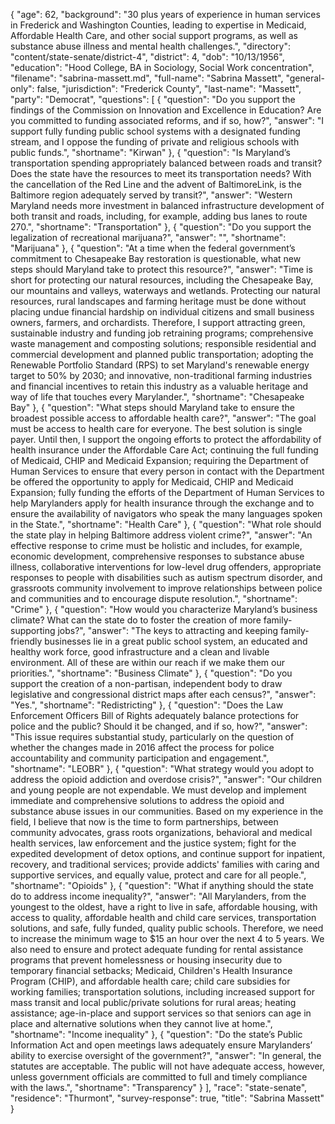 {
  "age": 62,
  "background": "30 plus years of experience in human services in Frederick and Washington Counties, leading to expertise in Medicaid, Affordable Health Care, and other social support programs, as well as substance abuse illness and mental health challenges.",
  "directory": "content/state-senate/district-4",
  "district": 4,
  "dob": "10/13/1956",
  "education": "Hood College, BA in Sociology, Social Work concentration",
  "filename": "sabrina-massett.md",
  "full-name": "Sabrina Massett",
  "general-only": false,
  "jurisdiction": "Frederick County",
  "last-name": "Massett",
  "party": "Democrat",
  "questions": [
    {
      "question": "Do you support the findings of the Commission on Innovation and Excellence in Education? Are you committed to funding associated reforms, and if so, how?",
      "answer": "I support fully funding public school systems with a designated funding stream, and I oppose the funding of private and religious schools with public funds.",
      "shortname": "Kirwan"
    },
    {
      "question": "Is Maryland’s transportation spending appropriately balanced between roads and transit? Does the state have the resources to meet its transportation needs? With the cancellation of the Red Line and the advent of BaltimoreLink, is the Baltimore region adequately served by transit?",
      "answer": "Western Maryland needs more investment in balanced infrastructure development of both transit and roads, including, for example, adding bus lanes to route 270.",
      "shortname": "Transportation"
    },
    {
      "question": "Do you support the legalization of recreational marijuana?",
      "answer": "",
      "shortname": "Marijuana"
    },
    {
      "question": "At a time when the federal government’s commitment to Chesapeake Bay restoration is questionable, what new steps should Maryland take to protect this resource?",
      "answer": "Time is short for protecting our natural resources, including the Chesapeake Bay, our mountains and valleys, waterways and wetlands.  Protecting our natural resources, rural landscapes and farming heritage must be done without placing undue financial hardship on individual citizens and small business owners, farmers, and orchardists.  Therefore, I support attracting green, sustainable industry and funding job retraining programs; comprehensive waste management and composting solutions; responsible residential and commercial development and planned public transportation; adopting the Renewable Portfolio Standard (RPS) to set Maryland's renewable energy target to 50% by 2030; and innovative, non-traditional farming industries and financial incentives to retain this industry as a valuable heritage and way of life that touches every Marylander.",
      "shortname": "Chesapeake Bay"
    },
    {
      "question": "What steps should Maryland take to ensure the broadest possible access to affordable health care?",
      "answer": "The goal must be access to health care for everyone.  The best solution is single payer.  Until then, I support the ongoing efforts to protect the affordability of health insurance under the Affordable Care Act; continuing the full funding of Medicaid, CHIP and Medicaid Expansion; requiring the Department of Human Services to ensure that every person in contact with the Department be offered the opportunity to apply for Medicaid, CHIP and Medicaid Expansion; fully funding the efforts of the Department of Human Services to help Marylanders apply for health insurance through the exchange and to ensure the availability of navigators who speak the many languages spoken in the State.",
      "shortname": "Health Care"
    },
    {
      "question": "What role should the state play in helping Baltimore address violent crime?",
      "answer": "An effective response to crime must be holistic and includes, for example, economic development, comprehensive responses to substance abuse illness, collaborative interventions for low-level drug offenders, appropriate responses to people with disabilities such as autism spectrum disorder, and grassroots community involvement to improve relationships between police and communities and to encourage dispute resolution.",
      "shortname": "Crime"
    },
    {
      "question": "How would you characterize Maryland’s business climate? What can the state do to foster the creation of more family-supporting jobs?",
      "answer": "The keys to attracting and keeping family-friendly businesses lie in a great public school system, an educated and healthy work force, good infrastructure and a clean and livable environment.  All of these are within our reach if we make them our priorities.",
      "shortname": "Business Climate"
    },
    {
      "question": "Do you support the creation of a non-partisan, independent body to draw legislative and congressional district maps after each census?",
      "answer": "Yes.",
      "shortname": "Redistricting"
    },
    {
      "question": "Does the Law Enforcement Officers Bill of Rights adequately balance protections for police and the public? Should it be changed, and if so, how?",
      "answer": "This issue requires substantial study, particularly on the question of whether the changes made in 2016 affect the process for police accountability and community participation and engagement.",
      "shortname": "LEOBR"
    },
    {
      "question": "What strategy would you adopt to address the opioid addiction and overdose crisis?",
      "answer": "Our children and young people are not expendable.  We must develop and implement immediate and comprehensive solutions to address the opioid and substance abuse issues in our communities.  Based on my experience in the field, I believe that now is the time to form partnerships, between community advocates, grass roots organizations, behavioral and medical health services, law enforcement and the justice system; fight for the expedited development of detox options, and continue support for inpatient, recovery, and traditional services; provide addicts' families with caring and supportive services, and equally value, protect and care for all people.",
      "shortname": "Opioids"
    },
    {
      "question": "What if anything should the state do to address income inequality?",
      "answer": "All Marylanders, from the youngest to the oldest, have a right to live in safe, affordable housing, with access to quality, affordable health and child care services, transportation solutions, and safe, fully funded, quality public schools.  Therefore, we need to increase the minimum wage to $15 an hour over the next 4 to 5 years.  We also need to ensure and protect adequate funding for rental assistance programs that prevent homelessness or housing insecurity due to temporary financial setbacks; Medicaid, Children's Health Insurance Program (CHIP), and affordable health care; child care subsidies for working families; transportation solutions, including increased support for mass transit and local public/private solutions for rural areas; heating assistance; age-in-place and support services so that seniors can age in place and alternative solutions when they cannot live at home.",
      "shortname": "Income inequality"
    },
    {
      "question": "Do the state’s Public Information Act and open meetings laws adequately ensure Marylanders’ ability to exercise oversight of the government?",
      "answer": "In general, the statutes are acceptable.  The public will not have adequate access, however, unless government officials are committed to full and timely compliance with the laws.",
      "shortname": "Transparency"
    }
  ],
  "race": "state-senate",
  "residence": "Thurmont",
  "survey-response": true,
  "title": "Sabrina Massett"
}
